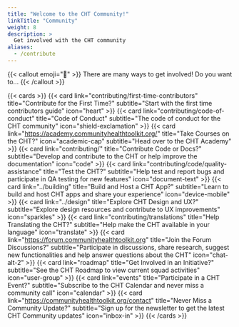 ```yaml
---
title: "Welcome to the CHT Community!"
linkTitle: "Community"
weight: 8
description: >
  Get involved with the CHT community
aliases:
  - /contribute
---
```


{{< callout emoji="👋" >}}
  There are many ways to get involved! Do you want to...
{{< /callout >}}

{{< cards >}}
  {{< card link="contributing/first-time-contributors" title="Contribute for the First Time?" subtitle="Start with the first time contributors guide" icon="heart" >}}
  {{< card link="contributing/code-of-conduct" title="Code of Conduct" subtitle="The code of conduct for the CHT community" icon="shield-exclamation" >}}
  {{< card link="https://academy.communityhealthtoolkit.org/" title="Take Courses on the CHT?" icon="academic-cap" subtitle="Head over to the CHT Academy" >}}
  {{< card link="contributing/" title="Contribute Code or Docs?" subtitle="Develop and contribute to the CHT or help improve the documentation" icon="code" >}}
  {{< card link="contributing/code/quality-assistance" title="Test the CHT?" subtitle="Help test and report bugs and participate in QA testing for new features" icon="document-text" >}}
  {{< card link="../building" title="Build and Host a CHT App?" subtitle="Learn to build and host CHT apps and share your experience" icon="device-mobile" >}}
  {{< card link="../design" title="Explore CHT Design and UX?" subtitle="Explore design resources and contribute to UX improvements" icon="sparkles" >}}
  {{< card link="contributing/translations" title="Help Translating the CHT?" subtitle="Help make the CHT available in your language" icon="translate" >}}
  {{< card link="https://forum.communityhealthtoolkit.org" title="Join the Forum Discussions?" subtitle="Participate in discussions, share research, suggest new functionalities and help answer questions about the CHT" icon="chat-alt-2" >}}
  {{< card link="roadmap" title="Get Involved in an Initiative?" subtitle="See the CHT Roadmap to view current squad activities" icon="user-group" >}}
  {{< card link="events" title="Participate in a CHT Event?" subtitle="Subscribe to the CHT Calendar and never miss a community call" icon="calendar" >}}
  {{< card link="https://communityhealthtoolkit.org/contact" title="Never Miss a Community Update?" subtitle="Sign up for the newsletter to get the latest CHT Community updates" icon="inbox-in" >}}
{{< /cards >}}
